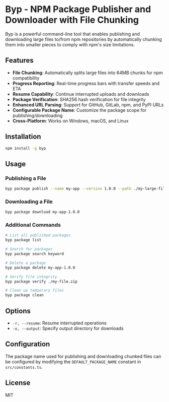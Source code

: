 # Byp - NPM Package Publisher and Downloader with File Chunking

Byp is a powerful command-line tool that enables publishing and downloading large files to/from npm repositories by automatically chunking them into smaller pieces to comply with npm's size limitations.

## Features

- **File Chunking**: Automatically splits large files into 64MB chunks for npm compatibility
- **Progress Reporting**: Real-time progress bars with transfer speeds and ETA
- **Resume Capability**: Continue interrupted uploads and downloads
- **Package Verification**: SHA256 hash verification for file integrity
- **Enhanced URL Parsing**: Support for GitHub, GitLab, npm, and PyPI URLs
- **Configurable Package Name**: Customize the package scope for publishing/downloading
- **Cross-Platform**: Works on Windows, macOS, and Linux

## Installation

```bash
npm install -g byp
```

## Usage

### Publishing a File

```bash
byp package publish --name my-app --version 1.0.0 --path ./my-large-file.zip
```

### Downloading a File

```bash
byp package download my-app-1.0.0
```

### Additional Commands

```bash
# List all published packages
byp package list

# Search for packages
byp package search keyword

# Delete a package
byp package delete my-app-1.0.0

# Verify file integrity
byp package verify ./my-file.zip

# Clean up temporary files
byp package clean
```

## Options

- `-r, --resume`: Resume interrupted operations
- `-o, --output`: Specify output directory for downloads

## Configuration

The package name used for publishing and downloading chunked files can be configured by modifying the `DEFAULT_PACKAGE_NAME` constant in `src/constants.ts`.

## License

MIT